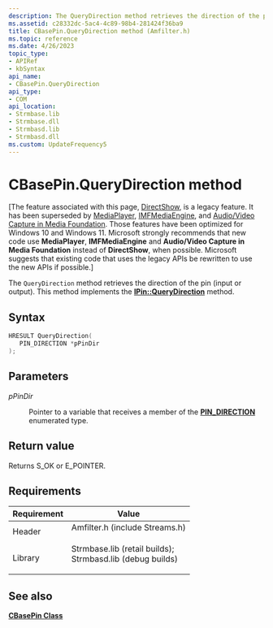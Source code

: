 ```yaml
---
description: The QueryDirection method retrieves the direction of the pin (input or output). This method implements the IPin::QueryDirection method.
ms.assetid: c28332dc-5ac4-4c89-98b4-281424f36ba9
title: CBasePin.QueryDirection method (Amfilter.h)
ms.topic: reference
ms.date: 4/26/2023
topic_type: 
- APIRef
- kbSyntax
api_name: 
- CBasePin.QueryDirection
api_type: 
- COM
api_location: 
- Strmbase.lib
- Strmbase.dll
- Strmbasd.lib
- Strmbasd.dll
ms.custom: UpdateFrequency5
---
```


# CBasePin.QueryDirection method

\[The feature associated with this page, [DirectShow](/windows/win32/directshow/directshow), is a legacy feature. It has been superseded by [MediaPlayer](/uwp/api/Windows.Media.Playback.MediaPlayer), [IMFMediaEngine](/windows/win32/api/mfmediaengine/nn-mfmediaengine-imfmediaengine), and [Audio/Video Capture in Media Foundation](windows/win32/medfound/audio-video-capture-in-media-foundation). Those features have been optimized for Windows 10 and Windows 11. Microsoft strongly recommends that new code use **MediaPlayer**, **IMFMediaEngine** and **Audio/Video Capture in Media Foundation** instead of **DirectShow**, when possible. Microsoft suggests that existing code that uses the legacy APIs be rewritten to use the new APIs if possible.\]

The `QueryDirection` method retrieves the direction of the pin (input or output). This method implements the [**IPin::QueryDirection**](/windows/desktop/api/Strmif/nf-strmif-ipin-querydirection) method.

## Syntax


```C++
HRESULT QueryDirection(
   PIN_DIRECTION *pPinDir
);
```



## Parameters

<dl> <dt>

*pPinDir* 
</dt> <dd>

Pointer to a variable that receives a member of the [**PIN\_DIRECTION**](/windows/win32/api/strmif/ne-strmif-pin_direction) enumerated type.

</dd> </dl>

## Return value

Returns S\_OK or E\_POINTER.

## Requirements



| Requirement | Value |
|--------------------|--------------------------------------------------------------------------------------------------------------------------------------------------------------------------------------------|
| Header<br/>  | <dl> <dt>Amfilter.h (include Streams.h)</dt> </dl>                                                                                  |
| Library<br/> | <dl> <dt>Strmbase.lib (retail builds); </dt> <dt>Strmbasd.lib (debug builds)</dt> </dl> |



## See also

<dl> <dt>

[**CBasePin Class**](cbasepin.md)
</dt> </dl>

 

 




